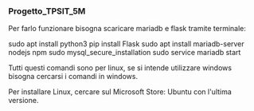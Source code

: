 ### Progetto_TPSIT_5M

Per farlo funzionare bisogna scaricare mariadb e flask tramite terminale:

sudo apt install python3
pip install Flask
sudo apt install mariadb-server nodejs npm
sudo mysql_secure_installation
sudo service mariadb start

Tutti questi comandi sono per linux, se si intende utilizzare windows bisogna cercarsi i comandi in windows.

Per installare Linux, cercare sul Microsoft Store: Ubuntu con l'ultima versione.